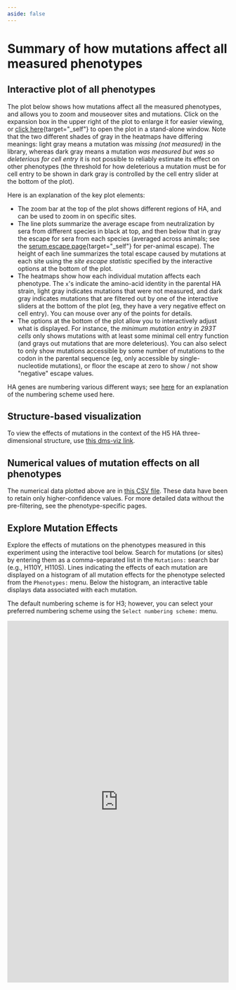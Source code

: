 ```yaml
---
aside: false
---
```


# Summary of how mutations affect all measured phenotypes

## Interactive plot of all phenotypes
The plot below shows how mutations affect all the measured phenotypes, and allows you to zoom and mouseover sites and mutations. 
Click on the expansion box in the upper right of the plot to enlarge it for easier viewing, or [click here](/htmls/phenotypes_faceted.html){target="_self"} to open the plot in a stand-alone window.
Note that the two different shades of gray in the heatmaps have differing meanings: light gray means a mutation was *missing (not measured)* in the library, whereas dark gray means a mutation *was measured but was so deleterious for cell entry* it is not possible to reliably estimate its effect on other phenotypes (the threshold for how deleterious a mutation must be for cell entry to be shown in dark gray is controlled by the cell entry slider at the bottom of the plot).

<Figure caption="Interactive plot showing effects of mutations on all phenotypes">
    <Altair :showShadow="true" :spec-url="'htmls/phenotypes_faceted.html'"></Altair>
</Figure>

Here is an explanation of the key plot elements:
 - The zoom bar at the top of the plot shows different regions of HA, and can be used to zoom in on specific sites.
 - The line plots summarize the average escape from neutralization by sera from different species in black at top, and then below that in gray the escape for sera from each species (averaged across animals; see the [serum escape page](escape){target="_self"} for per-animal escape). The height of each line summarizes the total escape caused by mutations at each site using the *site escape statistic* specified by the interactive options at the bottom of the plot.
  - The heatmaps show how each individual mutation affects each phenotype. The `x`'s indicate the amino-acid identity in the parental HA strain, light gray indicates mutations that were not measured, and dark gray indicates mutations that are filtered out by one of the interactive sliders at the bottom of the plot (eg, they have a very negative effect on cell entry). You can mouse over any of the points for details.
  - The options at the bottom of the plot allow you to interactively adjust what is displayed. For instance, the *minimum mutation entry in 293T cells* only shows mutations with at least some minimal cell entry function (and grays out mutations that are more deleterious). You can also select to only show mutations accessible by some number of mutations to the codon in the parental sequence (eg, only accessible by single-nucleotide mutations), or floor the escape at zero to show / not show "negative" escape values.

HA genes are numbering various different ways; see [here](numbering) for an explanation of the numbering scheme used here.

## Structure-based visualization
To view the effects of mutations in the context of the H5 HA three-dimensional structure, use [this dms-viz link](https://dms-viz.github.io/v0/?data=https%3A%2F%2Fraw.githubusercontent.com%2Fdms-vep%2FFlu_H5_American-Wigeon_South-Carolina_2021-H5N1_DMS%2Fmain%2Fresults%2Fdms-viz%2Fdms-viz.json).

## Numerical values of mutation effects on all phenotypes
The numerical data plotted above are in [this CSV file](https://github.com/dms-vep/Flu_H5_American-Wigeon_South-Carolina_2021-H5N1_DMS/blob/main/results/summaries/phenotypes.csv).
These data have been to retain only higher-confidence values.
For more detailed data without the pre-filtering, see the phenotype-specific pages.


## Explore Mutation Effects

Explore the effects of mutations on the phenotypes measured in this experiment using the interactive tool below. Search for mutations (or sites) by entering them as a comma-separated list in the `Mutations:` search bar (e.g., H110Y, H110S). Lines indicating the effects of each mutation are displayed on a histogram of all mutation effects for the phenotype selected from the `Phenotypes:` menu. Below the histogram, an interactive table displays data associated with each mutation.

The default numbering scheme is for H3; however, you can select your preferred numbering scheme using the `Select numbering scheme:` menu.

<iframe width="100%" height="822" frameborder="0"
  src="https://observablehq.com/embed/@willhannon-mcb/h5n1-dms-phenotype-lookup?cells=viewof+numberingScheme%2Cviewof+sites%2Cviewof+phenotype%2Cplot%2Cfilter_df"></iframe>